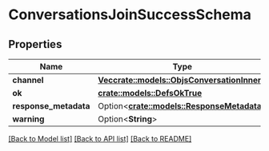 # ConversationsJoinSuccessSchema

## Properties

Name | Type | Description | Notes
------------ | ------------- | ------------- | -------------
**channel** | [**Vec<crate::models::ObjsConversationInner>**](objs_conversation_inner.md) |  | 
**ok** | [**crate::models::DefsOkTrue**](defs_ok_true.md) |  | 
**response_metadata** | Option<[**crate::models::ResponseMetadata**](Response_metadata.md)> |  | [optional]
**warning** | Option<**String**> |  | [optional]

[[Back to Model list]](../README.md#documentation-for-models) [[Back to API list]](../README.md#documentation-for-api-endpoints) [[Back to README]](../README.md)


